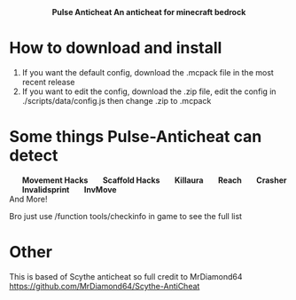 <div align="center">
  <b> Pulse Anticheat </b>
  <b>An anticheat for minecraft bedrock</b>
</div>

# How to download and install
1. If you want the default config, download the .mcpack file in the most recent release
2. If you want to edit the config, download the .zip file, edit the config in ./scripts/data/config.js then change .zip to .mcpack

# Some things Pulse-Anticheat can detect
<div>
  <b>&nbsp;&nbsp;&nbsp;&nbsp;&nbsp;&nbsp; Movement Hacks </b>
  <b>&nbsp;&nbsp;&nbsp;&nbsp;&nbsp;&nbsp; Scaffold Hacks </b>
  <b>&nbsp;&nbsp;&nbsp;&nbsp;&nbsp;&nbsp; Killaura </b>
  <b>&nbsp;&nbsp;&nbsp;&nbsp;&nbsp;&nbsp; Reach </b>
  <b>&nbsp;&nbsp;&nbsp;&nbsp;&nbsp;&nbsp; Crasher </b>
  <b>&nbsp;&nbsp;&nbsp;&nbsp;&nbsp;&nbsp; Invalidsprint </b>
  <b>&nbsp;&nbsp;&nbsp;&nbsp;&nbsp;&nbsp; InvMove </b>
</div>
And More!

Bro just use /function tools/checkinfo in game to see the full list

# Other

This is based of Scythe anticheat so full credit to MrDiamond64
https://github.com/MrDiamond64/Scythe-AntiCheat
  
